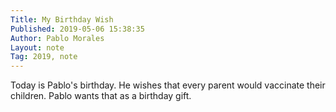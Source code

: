 ```yaml
---
Title: My Birthday Wish
Published: 2019-05-06 15:38:35
Author: Pablo Morales
Layout: note
Tag: 2019, note
---
```

Today is Pablo's birthday. He wishes that every parent would vaccinate their children. Pablo wants that as a birthday gift.